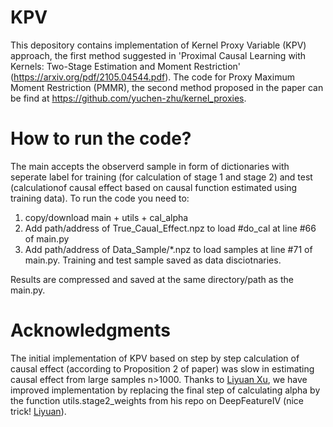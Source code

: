 # KPV
This depository contains implementation of Kernel Proxy Variable (KPV) approach, the first method suggested in 'Proximal Causal Learning with Kernels: Two-Stage Estimation and Moment Restriction' (https://arxiv.org/pdf/2105.04544.pdf). 
The code for Proxy Maximum Moment Restriction (PMMR), the second method proposed in the paper can be find at https://github.com/yuchen-zhu/kernel_proxies.

# How to run the code?
The main accepts the observerd sample in form of dictionaries with seperate label for training (for calculation of stage 1 and stage 2) and test (calculationof causal effect based on causal function estimated using training data). 
To run the code you need to:
1) copy/download main + utils + cal_alpha 
2) Add path/address of True_Caual_Effect.npz to load #do_cal at line #66 of main.py
3) Add path/address of Data_Sample/*.npz to load samples at line #71 of main.py. Training and test sample saved as data disciotnaries.

Results are compressed and saved at the same directory/path as the main.py. 


# Acknowledgments
The initial implementation of KPV based on step by step calculation of causal effect (according to Proposition 2 of paper) was slow in estimating causal effect from large samples n>1000. Thanks to [Liyuan Xu](https://www.ly9988.work), we have improved implementation by replacing the final step of calculating alpha by the function utils.stage2_weights from his repo on DeepFeatureIV (nice trick! [Liyuan](https://www.ly9988.work)). 




